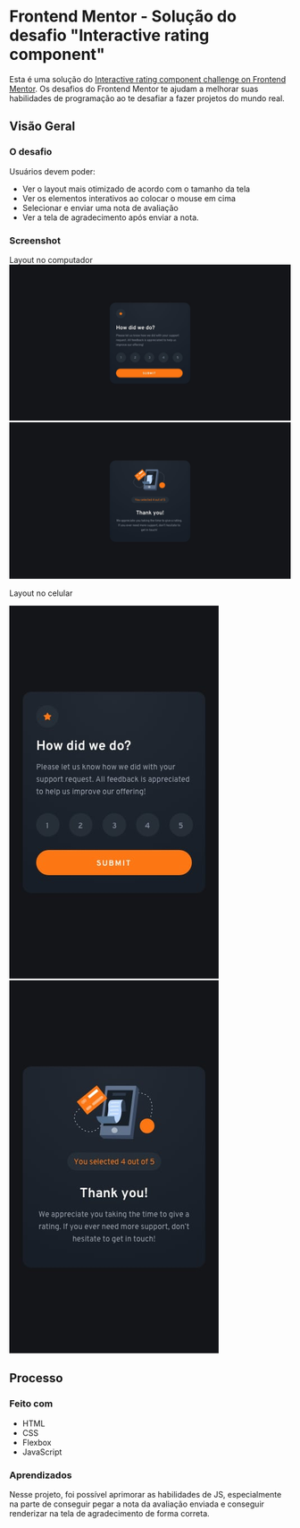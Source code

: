 # Frontend Mentor - Solução do desafio "Interactive rating component"

Esta é uma solução do [Interactive rating component challenge on Frontend Mentor](https://www.frontendmentor.io/challenges/interactive-rating-component-koxpeBUmI). Os desafios do Frontend Mentor te ajudam a melhorar suas habilidades de programação ao te desafiar a fazer projetos do mundo real. 

## Visão Geral

### O desafio

Usuários devem poder:

- Ver o layout mais otimizado de acordo com o tamanho da tela
- Ver os elementos interativos ao colocar o mouse em cima
- Selecionar e enviar uma nota de avaliação
- Ver a tela de agradecimento após enviar a nota.

### Screenshot
Layout no computador
![](./design/desktop-design.jpg)
![](./design/desktop-thank-you-state.jpg)

Layout no celular

![](./design/mobile-design.jpg)
![](./design/mobile-thank-you-state.jpg)

## Processo

### Feito com

- HTML
- CSS
- Flexbox
- JavaScript

### Aprendizados

Nesse projeto, foi possível aprimorar as habilidades de JS, especialmente na parte de conseguir pegar a nota da avaliação enviada e conseguir renderizar na tela de agradecimento de forma correta.